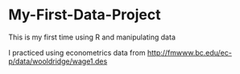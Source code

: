 # My-First-Data-Project
This is my first time using R and manipulating data 
  
I practiced using econometrics data from http://fmwww.bc.edu/ec-p/data/wooldridge/wage1.des
